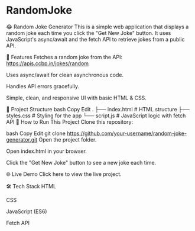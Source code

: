 # RandomJoke

😂 Random Joke Generator
This is a simple web application that displays a random joke each time you click the "Get New Joke" button.
It uses JavaScript's async/await and the fetch API to retrieve jokes from a public API.

🚀 Features
Fetches a random joke from the API: https://apis.ccbp.in/jokes/random

Uses async/await for clean asynchronous code.

Handles API errors gracefully.

Simple, clean, and responsive UI with basic HTML & CSS.

📂 Project Structure
bash
Copy
Edit
.
├── index.html        # HTML structure
├── styles.css        # Styling for the app
└── script.js         # JavaScript logic with fetch API
🔧 How to Run This Project
Clone this repository:

bash
Copy
Edit
git clone https://github.com/your-username/random-joke-generator.git
Open the project folder.

Open index.html in your browser.

Click the "Get New Joke" button to see a new joke each time.

🌐 Live Demo
Click here to view the live project. <!-- Replace # with your GitHub Pages link if deployed -->

🛠️ Tech Stack
HTML

CSS

JavaScript (ES6)

Fetch API

